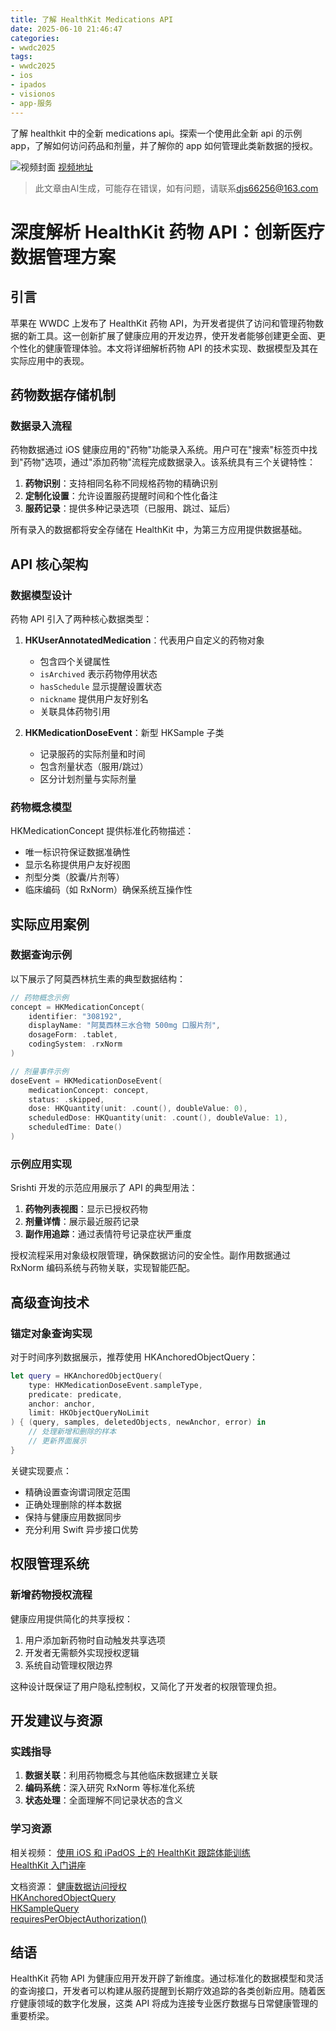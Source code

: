 ```yaml
---
title: 了解 HealthKit Medications API
date: 2025-06-10 21:46:47
categories:
- wwdc2025
tags:
- wwdc2025
- ios
- ipados
- visionos
- app-服务
---
```

了解 healthkit 中的全新 medications api。探索一个使用此全新 api 的示例 app，了解如何访问药品和剂量，并了解你的 app 如何管理此类新数据的授权。
<!--more-->

![视频封面](https://devimages-cdn.apple.com/wwdc-services/images/3055294D-836B-4513-B7B0-0BC5666246B0/9855/9855_wide_250x141_2x.jpg)
[视频地址](https://developer.apple.com/cn/videos/play/wwdc2025/321/)
> 此文章由AI生成，可能存在错误，如有问题，请联系[djs66256@163.com](djs66256@163.com)

# 深度解析 HealthKit 药物 API：创新医疗数据管理方案

## 引言

苹果在 WWDC 上发布了 HealthKit 药物 API，为开发者提供了访问和管理药物数据的新工具。这一创新扩展了健康应用的开发边界，使开发者能够创建更全面、更个性化的健康管理体验。本文将详细解析药物 API 的技术实现、数据模型及其在实际应用中的表现。

## 药物数据存储机制

### 数据录入流程

药物数据通过 iOS 健康应用的"药物"功能录入系统。用户可在"搜索"标签页中找到"药物"选项，通过"添加药物"流程完成数据录入。该系统具有三个关键特性：

1. **药物识别**：支持相同名称不同规格药物的精确识别
2. **定制化设置**：允许设置服药提醒时间和个性化备注
3. **服药记录**：提供多种记录选项（已服用、跳过、延后）

所有录入的数据都将安全存储在 HealthKit 中，为第三方应用提供数据基础。

## API 核心架构

### 数据模型设计

药物 API 引入了两种核心数据类型：

1. **HKUserAnnotatedMedication**：代表用户自定义的药物对象
   - 包含四个关键属性
   - `isArchived` 表示药物停用状态
   - `hasSchedule` 显示提醒设置状态
   - `nickname` 提供用户友好别名
   - 关联具体药物引用

2. **HKMedicationDoseEvent**：新型 HKSample 子类
   - 记录服药的实际剂量和时间
   - 包含剂量状态（服用/跳过）
   - 区分计划剂量与实际剂量

### 药物概念模型

HKMedicationConcept 提供标准化药物描述：
- 唯一标识符保证数据准确性
- 显示名称提供用户友好视图
- 剂型分类（胶囊/片剂等）
- 临床编码（如 RxNorm）确保系统互操作性

## 实际应用案例

### 数据查询示例

以下展示了阿莫西林抗生素的典型数据结构：
```swift
// 药物概念示例
concept = HKMedicationConcept(
    identifier: "308192",
    displayName: "阿莫西林三水合物 500mg 口服片剂",
    dosageForm: .tablet,
    codingSystem: .rxNorm
)

// 剂量事件示例
doseEvent = HKMedicationDoseEvent(
    medicationConcept: concept,
    status: .skipped,
    dose: HKQuantity(unit: .count(), doubleValue: 0),
    scheduledDose: HKQuantity(unit: .count(), doubleValue: 1),
    scheduledTime: Date()
)
```

### 示例应用实现

Srishti 开发的示范应用展示了 API 的典型用法：
1. **药物列表视图**：显示已授权药物
2. **剂量详情**：展示最近服药记录
3. **副作用追踪**：通过表情符号记录症状严重度

授权流程采用对象级权限管理，确保数据访问的安全性。副作用数据通过 RxNorm 编码系统与药物关联，实现智能匹配。

## 高级查询技术

### 锚定对象查询实现

对于时间序列数据展示，推荐使用 HKAnchoredObjectQuery：
```swift
let query = HKAnchoredObjectQuery(
    type: HKMedicationDoseEvent.sampleType,
    predicate: predicate,
    anchor: anchor,
    limit: HKObjectQueryNoLimit
) { (query, samples, deletedObjects, newAnchor, error) in
    // 处理新增和删除的样本
    // 更新界面展示
}
```

关键实现要点：
- 精确设置查询谓词限定范围
- 正确处理删除的样本数据
- 保持与健康应用数据同步
- 充分利用 Swift 异步接口优势

## 权限管理系统

### 新增药物授权流程

健康应用提供简化的共享授权：
1. 用户添加新药物时自动触发共享选项
2. 开发者无需额外实现授权逻辑
3. 系统自动管理权限边界

这种设计既保证了用户隐私控制权，又简化了开发者的权限管理负担。

## 开发建议与资源

### 实践指导

1. **数据关联**：利用药物概念与其他临床数据建立关联
2. **编码系统**：深入研究 RxNorm 等标准化系统
3. **状态处理**：全面理解不同记录状态的含义

### 学习资源

相关视频：
[使用 iOS 和 iPadOS 上的 HealthKit 跟踪体能训练](https://developer.apple.com/videos/play/wwdc2025/322)  
[HealthKit 入门讲座](https://developer.apple.com/videos/play/wwdc2020/10664)

文档资源：
[健康数据访问授权](https://developer.apple.com/documentation/HealthKit/authorizing-access-to-health-data)  
[HKAnchoredObjectQuery](https://developer.apple.com/documentation/HealthKit/HKAnchoredObjectQuery)  
[HKSampleQuery](https://developer.apple.com/documentation/HealthKit/HKSampleQuery)  
[requiresPerObjectAuthorization()](https://developer.apple.com/documentation/HealthKit/HKObjectType/requiresPerObjectAuthorization())

## 结语

HealthKit 药物 API 为健康应用开发开辟了新维度。通过标准化的数据模型和灵活的查询接口，开发者可以构建从服药提醒到长期疗效追踪的各类创新应用。随着医疗健康领域的数字化发展，这类 API 将成为连接专业医疗数据与日常健康管理的重要桥梁。
